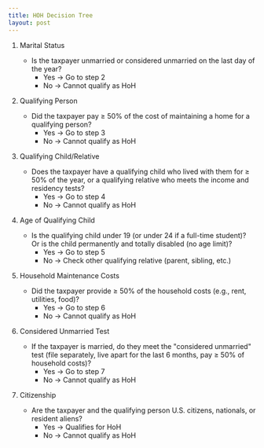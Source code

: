 ```yaml
---
title: HOH Decision Tree
layout: post
---
```


1. Marital Status
   - Is the taxpayer unmarried or considered unmarried on the last day of the year?
      - Yes → Go to step 2
      - No → Cannot qualify as HoH

2. Qualifying Person
   - Did the taxpayer pay ≥ 50% of the cost of maintaining a home for a qualifying person?
      - Yes → Go to step 3
      - No → Cannot qualify as HoH

3. Qualifying Child/Relative
   - Does the taxpayer have a qualifying child who lived with them for ≥ 50% of the year, or a qualifying relative who meets the income and residency tests?
      - Yes → Go to step 4
      - No → Cannot qualify as HoH

4. Age of Qualifying Child
   - Is the qualifying child under 19 (or under 24 if a full-time student)? Or is the child permanently and totally disabled (no age limit)?
      - Yes → Go to step 5
      - No → Check other qualifying relative (parent, sibling, etc.)

5. Household Maintenance Costs
   - Did the taxpayer provide ≥ 50% of the household costs (e.g., rent, utilities, food)?
      - Yes → Go to step 6
      - No → Cannot qualify as HoH

6. Considered Unmarried Test
   - If the taxpayer is married, do they meet the "considered unmarried" test (file separately, live apart for the last 6 months, pay ≥ 50% of household costs)?
      - Yes → Go to step 7
      - No → Cannot qualify as HoH

7. Citizenship
   - Are the taxpayer and the qualifying person U.S. citizens, nationals, or resident aliens?
      - Yes → Qualifies for HoH
      - No → Cannot qualify as HoH

